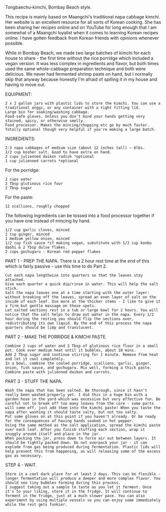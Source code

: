 Tongbaechu-kimchi, Bombay Beach style.

This recipe is mainly based on Maangchi's traditional napa cabbage kimchi. Her website is an excellent resource for all sorts of Korean cooking. She has been sharing her recipes online and on YouTube for long enough that I am somewhat of a Maangchi loyalist when it comes to learning Korean recipes online. I have gotten feedback from Korean friends with opinions whenever possible.

While in Bombay Beach, we made two large batches of kimchi for each house to share - the first time without the rice porridge which included a vegan version. It was less complex in ingredients and flavor, but both times used the same whole-cabbage preparation technique and both were delicious. We never had fermented shrimp paste on hand, but I normally skip that anyway because honestly I'm afraid of spilling it in my house and having to move out.

EQUIPMENT:

    2 x 2 gallon jars with plastic lids to store the kimchi. You can use a traditional onggi, or any container with a tight fitting lid.
    Large bin for soaking/washing cabbage.
    Food-safe gloves. Unless you don't mind your hands getting very stained, spicy, or otherwise smelly.
    Food processor. Makes the mincing/chopping etc go by much faster. Totally optional though very helpful if you're making a large batch.

INGREDIENTS:

    2-3 napa cabbages of medium size (about 12 inches tall) ~ 6lbs.
    1/2 cup kosher salt. Good to have extra on hand.
    2 cups julienned daikon radish *optional
    1 cup julienned carrots *optional

For the porridge:

    2 cups water
    2 Tbsp glutinous rice four
    2 Tbsp sugar

For the paste:

    12 scallions, roughly chopped

The following ingredients can be tossed into a food processor together if you have one instead of mincing by hand.

    1/2 cup garlic cloves, minced
    2 tsp ginger, minced
    1 medium yellow onion, minced
    1/2 cup fish sauce *if making vegan, substitute with 1/2 cup konbu dashi & 2 Tbsp dulse flakes.
    2 cups gochugaru - Korean red pepper flakes


PART 1 - PREP THE NAPA. There is a 2 hour rest time at the end of this which is fairly passive - use this time to do Part 2.

    Cut each napa lengthwise into quarters so that the leaves stay attached.
    Give each quarter a quick dip/rinse in water. This will help the salt stick.
    Salt the napa leaves one at a time starting with the outer layer: without breaking off the leaves, spread an even layer of salt on the inside of each leaf. Use more at the thicker stems - I like to give it a firm but gentle massage on these spots.
    Let salted sections rest in a tub or large bowl for 2 hours. You will notice that the salt helps to draw out water in the napa. Every 1/2 hour during the resting you should flip the sections over, redistributing its own liquid. By the end of this process the napa quarters should be limp and translucent.

PART 2 - MAKE THE PORRIDGE & KIMCHI PASTE.

    Combine 2 cups of water and 2 Tbsp of glutinous rice flour in a small pot. Cook over medium heat until it bubbles, about 10 mins.
    Add 2 Tbsp sugar and continue stirring for 1 minute. Remove from heat and let it cool completely.
    In a bowl, combine the cooled porridge, scallions, garlic, ginger, onion, fish sauce, and gochugaru. Mix well, forming a thick paste.
    Combine paste with julienned daikon and carrots.

PART 3 - STUFF THE NAPA.

    Wash the napa that has been salted. Be thorough, since it hasn't really been washed properly yet. I did this in a huge bin with a garden hose in the yard which was excessive but very effective fun. Be careful not to break off too many leaves from the core - some parts will come off, just add them into the kimchi paste! When you taste the napa after washing it should taste salty, but not too salty.
    Put some gloves on at this point if you haven't already. Or be ready for the consequences of having hands soaked in hot pepper.
    Using the same method as the salt application, spread the kimchi paste over each leaf. After you finish stuffing each section, wrap it snuggly around itself and place in the jar.
    When packing the jar, press down to force air out between layers. It should be tightly packed down. Do not overpack your jar - it can explode from gas being produced during fermentation. Plastic lids will help prevent this from happening, as will releasing some of the excess gas as necessary.

STEP 4 - WAIT.

    Store in a cool dark place for at least 2 days. This can be flexible - longer fermentation will produce a deeper and more complex flavor. You should see tiny bubbles forming during this process.
    I suggest taking out a sample to taste as you let it ferment. Once it's to your liking, store it in the fridge. It will continue to ferment in the fridge, just at a much slower pace. You can also experiment by using multiple vessels so you can enjoy some immediately while the rest gets funkier.
